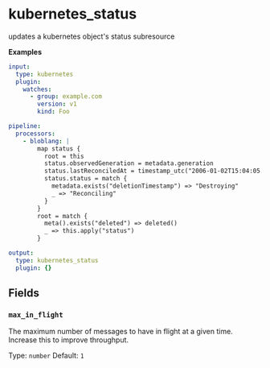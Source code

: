 # kubernetes_status

updates a kubernetes object's status subresource

**Examples**

```yaml
input:
  type: kubernetes
  plugin:
    watches:
      - group: example.com
        version: v1
        kind: Foo

pipeline:
  processors:
    - bloblang: |
        map status {
          root = this
          status.observedGeneration = metadata.generation
          status.lastReconciledAt = timestamp_utc("2006-01-02T15:04:05.000000000Z")
          status.status = match {
            metadata.exists("deletionTimestamp") => "Destroying"
            _ => "Reconciling"
          }
        }
        root = match {
          meta().exists("deleted") => deleted()
          _ => this.apply("status")
        }

output:
  type: kubernetes_status
  plugin: {}
```

## Fields

### `max_in_flight`

The maximum number of messages to have in flight at a given time. Increase this to improve throughput.

Type: `number`
Default: `1`
